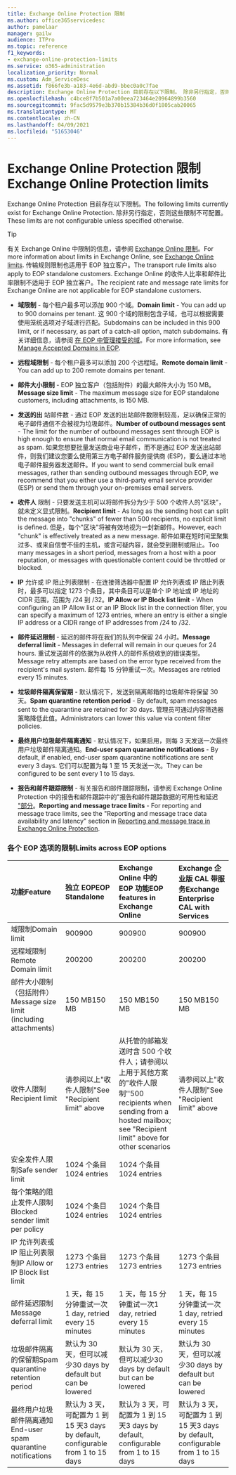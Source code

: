```yaml
---
title: Exchange Online Protection 限制
ms.author: office365servicedesc
author: pamelaar
manager: gailw
audience: ITPro
ms.topic: reference
f1_keywords:
- exchange-online-protection-limits
ms.service: o365-administration
localization_priority: Normal
ms.custom: Adm_ServiceDesc
ms.assetid: f866fe3b-a183-4e6d-abd9-bbec0a0c7fae
description: Exchange Online Protection 目前存在以下限制。 除非另行指定，否则这些限制不可配置。
ms.openlocfilehash: c4bce8f7b501a7a00eea723464e20964899b3560
ms.sourcegitcommit: 9fac5d9579e3b370b15384b36d0f1805cab20065
ms.translationtype: MT
ms.contentlocale: zh-CN
ms.lasthandoff: 04/09/2021
ms.locfileid: "51653046"
---
```

# <a name="exchange-online-protection-limits"></a><span data-ttu-id="10a5a-104">Exchange Online Protection 限制</span><span class="sxs-lookup"><span data-stu-id="10a5a-104">Exchange Online Protection limits</span></span>

<span data-ttu-id="10a5a-105">Exchange Online Protection 目前存在以下限制。</span><span class="sxs-lookup"><span data-stu-id="10a5a-105">The following limits currently exist for Exchange Online Protection.</span></span> <span data-ttu-id="10a5a-106">除非另行指定，否则这些限制不可配置。</span><span class="sxs-lookup"><span data-stu-id="10a5a-106">These limits are not configurable unless specified otherwise.</span></span> 
  
> [!TIP]
> <span data-ttu-id="10a5a-107">有关 Exchange Online 中限制的信息，请参阅 [Exchange Online 限制](../exchange-online-service-description/exchange-online-limits.md)。</span><span class="sxs-lookup"><span data-stu-id="10a5a-107">For more information about limits in Exchange Online, see [Exchange Online limits](../exchange-online-service-description/exchange-online-limits.md).</span></span> <span data-ttu-id="10a5a-108">传输规则限制也适用于 EOP 独立客户。</span><span class="sxs-lookup"><span data-stu-id="10a5a-108">The transport rule limits also apply to EOP standalone customers.</span></span> <span data-ttu-id="10a5a-109">Exchange Online 的收件人比率和邮件比率限制不适用于 EOP 独立客户。</span><span class="sxs-lookup"><span data-stu-id="10a5a-109">The recipient rate and message rate limits for Exchange Online are not applicable for EOP standalone customers.</span></span> 
  
- <span data-ttu-id="10a5a-110">**域限制** - 每个租户最多可以添加 900 个域。</span><span class="sxs-lookup"><span data-stu-id="10a5a-110">**Domain limit** - You can add up to 900 domains per tenant.</span></span> <span data-ttu-id="10a5a-111">这 900 个域的限制包含子域，也可以根据需要使用笼统选项对子域进行匹配。</span><span class="sxs-lookup"><span data-stu-id="10a5a-111">Subdomains can be included in this 900 limit, or if necessary, as part of a catch-all option, match subdomains.</span></span> <span data-ttu-id="10a5a-112">有关详细信息，请参阅 [在 EOP 中管理接受的域](/microsoft-365/security/office-365-security/exchange-online-protection-overview)。</span><span class="sxs-lookup"><span data-stu-id="10a5a-112">For more information, see [Manage Accepted Domains in EOP](/microsoft-365/security/office-365-security/exchange-online-protection-overview).</span></span>

- <span data-ttu-id="10a5a-113">**远程域限制** - 每个租户最多可以添加 200 个远程域。</span><span class="sxs-lookup"><span data-stu-id="10a5a-113">**Remote domain limit** - You can add up to 200 remote domains per tenant.</span></span>
    
- <span data-ttu-id="10a5a-114">**邮件大小限制** - EOP 独立客户（包括附件）的最大邮件大小为 150 MB。</span><span class="sxs-lookup"><span data-stu-id="10a5a-114">**Message size limit** - The maximum message size for EOP standalone customers, including attachments, is 150 MB.</span></span> 
    
- <span data-ttu-id="10a5a-115">**发送的出** 站邮件数 - 通过 EOP 发送的出站邮件数限制较高，足以确保正常的电子邮件通信不会被视为垃圾邮件。</span><span class="sxs-lookup"><span data-stu-id="10a5a-115">**Number of outbound messages sent** - The limit for the number of outbound messages sent through EOP is high enough to ensure that normal email communication is not treated as spam.</span></span> <span data-ttu-id="10a5a-116">如果您想要批量发送商业电子邮件，而不是通过 EOP 发送出站邮件，则我们建议您要么使用第三方电子邮件服务提供商 (ESP)，要么通过本地电子邮件服务器发送邮件。</span><span class="sxs-lookup"><span data-stu-id="10a5a-116">If you want to send commercial bulk email messages, rather than sending outbound messages through EOP, we recommend that you either use a third-party email service provider (ESP) or send them through your on-premises email servers.</span></span> 
    
- <span data-ttu-id="10a5a-117">**收件人** 限制 - 只要发送主机可以将邮件拆分为少于 500 个收件人的"区块"，就未定义显式限制。</span><span class="sxs-lookup"><span data-stu-id="10a5a-117">**Recipient limit** - As long as the sending host can split the message into "chunks" of fewer than 500 recipients, no explicit limit is defined.</span></span> <span data-ttu-id="10a5a-118">但是，每个"区块"将被有效地视为一封新邮件。</span><span class="sxs-lookup"><span data-stu-id="10a5a-118">However, each "chunk" is effectively treated as a new message.</span></span> <span data-ttu-id="10a5a-119">邮件如果在短时间里聚集过多、或来自信誉不佳的主机，或含可疑内容，就会受到限制或阻止。</span><span class="sxs-lookup"><span data-stu-id="10a5a-119">Too many messages in a short period, messages from a host with a poor reputation, or messages with questionable content could be throttled or blocked.</span></span> 
    
- <span data-ttu-id="10a5a-120">**IP** 允许或 IP 阻止列表限制 - 在连接筛选器中配置 IP 允许列表或 IP 阻止列表时，最多可以指定 1273 个条目，其中条目可以是单个 IP 地址或 IP 地址的 CIDR 范围，范围为 /24 到 /32。</span><span class="sxs-lookup"><span data-stu-id="10a5a-120">**IP Allow or IP Block list limit** - When configuring an IP Allow list or an IP Block list in the connection filter, you can specify a maximum of 1273 entries, where an entry is either a single IP address or a CIDR range of IP addresses from /24 to /32.</span></span> 
    
- <span data-ttu-id="10a5a-121">**邮件延迟限制** - 延迟的邮件将在我们的队列中保留 24 小时。</span><span class="sxs-lookup"><span data-stu-id="10a5a-121">**Message deferral limit** - Messages in deferral will remain in our queues for 24 hours.</span></span> <span data-ttu-id="10a5a-122">重试发送邮件的依据为从收件人的邮件系统收到的错误类型。</span><span class="sxs-lookup"><span data-stu-id="10a5a-122">Message retry attempts are based on the error type received from the recipient's mail system.</span></span> <span data-ttu-id="10a5a-123">邮件每 15 分钟重试一次。</span><span class="sxs-lookup"><span data-stu-id="10a5a-123">Messages are retried every 15 minutes.</span></span> 
    
- <span data-ttu-id="10a5a-124">**垃圾邮件隔离保留期** - 默认情况下，发送到隔离邮箱的垃圾邮件将保留 30 天。</span><span class="sxs-lookup"><span data-stu-id="10a5a-124">**Spam quarantine retention period** - By default, spam messages sent to the quarantine are retained for 30 days.</span></span> <span data-ttu-id="10a5a-125">管理员可通过内容筛选器策略降低此值。</span><span class="sxs-lookup"><span data-stu-id="10a5a-125">Administrators can lower this value via content filter policies.</span></span> 
    
- <span data-ttu-id="10a5a-126">**最终用户垃圾邮件隔离通知** - 默认情况下，如果启用，则每 3 天发送一次最终用户垃圾邮件隔离通知。</span><span class="sxs-lookup"><span data-stu-id="10a5a-126">**End-user spam quarantine notifications** - By default, if enabled, end-user spam quarantine notifications are sent every 3 days.</span></span> <span data-ttu-id="10a5a-127">它们可以配置为每 1 至 15 天发送一次。</span><span class="sxs-lookup"><span data-stu-id="10a5a-127">They can be configured to be sent every 1 to 15 days.</span></span> 
    
- <span data-ttu-id="10a5a-128">**报告和邮件跟踪限制** - 有关报告和邮件跟踪限制，请参阅 Exchange Online Protection 中的报告和邮件跟踪中的"报告和邮件跟踪数据的可用性和延迟 ["部分](/microsoft-365/security/office-365-security/reporting-and-message-trace-in-exchange-online-protection)。</span><span class="sxs-lookup"><span data-stu-id="10a5a-128">**Reporting and message trace limits** - For reporting and message trace limits, see the "Reporting and message trace data availability and latency" section in [Reporting and message trace in Exchange Online Protection](/microsoft-365/security/office-365-security/reporting-and-message-trace-in-exchange-online-protection).</span></span>
    
### <a name="limits-across-eop-options"></a><span data-ttu-id="10a5a-129">各个 EOP 选项的限制</span><span class="sxs-lookup"><span data-stu-id="10a5a-129">Limits across EOP options</span></span>

| <span data-ttu-id="10a5a-130">功能</span><span class="sxs-lookup"><span data-stu-id="10a5a-130">Feature</span></span> | <span data-ttu-id="10a5a-131">独立 EOP</span><span class="sxs-lookup"><span data-stu-id="10a5a-131">EOP Standalone</span></span> | <span data-ttu-id="10a5a-132">Exchange Online 中的 EOP 功能</span><span class="sxs-lookup"><span data-stu-id="10a5a-132">EOP features in Exchange Online</span></span> | <span data-ttu-id="10a5a-133">Exchange 企业版 CAL 带服务</span><span class="sxs-lookup"><span data-stu-id="10a5a-133">Exchange Enterprise CAL with Services</span></span> |
|:-----|:-----|:-----|:-----|
|<span data-ttu-id="10a5a-134">域限制</span><span class="sxs-lookup"><span data-stu-id="10a5a-134">Domain limit</span></span>  <br/> |<span data-ttu-id="10a5a-135">900</span><span class="sxs-lookup"><span data-stu-id="10a5a-135">900</span></span>  <br/> |<span data-ttu-id="10a5a-136">900</span><span class="sxs-lookup"><span data-stu-id="10a5a-136">900</span></span>  <br/> |<span data-ttu-id="10a5a-137">900</span><span class="sxs-lookup"><span data-stu-id="10a5a-137">900</span></span>  <br/> |
|<span data-ttu-id="10a5a-138">远程域限制</span><span class="sxs-lookup"><span data-stu-id="10a5a-138">Remote Domain limit</span></span>  <br/> |<span data-ttu-id="10a5a-139">200</span><span class="sxs-lookup"><span data-stu-id="10a5a-139">200</span></span>  <br/> |<span data-ttu-id="10a5a-140">200</span><span class="sxs-lookup"><span data-stu-id="10a5a-140">200</span></span>  <br/> |<span data-ttu-id="10a5a-141">200</span><span class="sxs-lookup"><span data-stu-id="10a5a-141">200</span></span>  <br/> |
|<span data-ttu-id="10a5a-142">邮件大小限制（包括附件）</span><span class="sxs-lookup"><span data-stu-id="10a5a-142">Message size limit (including attachments)</span></span>  <br/> |<span data-ttu-id="10a5a-143">150 MB</span><span class="sxs-lookup"><span data-stu-id="10a5a-143">150 MB</span></span>  <br/> |<span data-ttu-id="10a5a-144">150 MB</span><span class="sxs-lookup"><span data-stu-id="10a5a-144">150 MB</span></span>  <br/> |<span data-ttu-id="10a5a-145">150 MB</span><span class="sxs-lookup"><span data-stu-id="10a5a-145">150 MB</span></span>  <br/> |
|<span data-ttu-id="10a5a-146">收件人限制</span><span class="sxs-lookup"><span data-stu-id="10a5a-146">Recipient limit</span></span>  <br/> |<span data-ttu-id="10a5a-147">请参阅以上"收件人限制"</span><span class="sxs-lookup"><span data-stu-id="10a5a-147">See "Recipient limit" above</span></span>  <br/> |<span data-ttu-id="10a5a-148">从托管的邮箱发送时含 500 个收件人；请参阅以上用于其他方案的"收件人限制''</span><span class="sxs-lookup"><span data-stu-id="10a5a-148">500 recipients when sending from a hosted mailbox; see "Recipient limit" above for other scenarios</span></span>  <br/> |<span data-ttu-id="10a5a-149">请参阅以上"收件人限制"</span><span class="sxs-lookup"><span data-stu-id="10a5a-149">See "Recipient limit" above</span></span>  <br/> |
|<span data-ttu-id="10a5a-150">安全发件人限制</span><span class="sxs-lookup"><span data-stu-id="10a5a-150">Safe sender limit</span></span>  <br/> |<span data-ttu-id="10a5a-151">1024 个条目</span><span class="sxs-lookup"><span data-stu-id="10a5a-151">1024 entries</span></span>  <br/> |<span data-ttu-id="10a5a-152">1024 个条目</span><span class="sxs-lookup"><span data-stu-id="10a5a-152">1024 entries</span></span>  <br/> ||
|<span data-ttu-id="10a5a-153">每个策略的阻止发件人限制</span><span class="sxs-lookup"><span data-stu-id="10a5a-153">Blocked sender limit per policy</span></span>  <br/> |<span data-ttu-id="10a5a-154">1024 个条目</span><span class="sxs-lookup"><span data-stu-id="10a5a-154">1024 entries</span></span>  <br/> |<span data-ttu-id="10a5a-155">1024 个条目</span><span class="sxs-lookup"><span data-stu-id="10a5a-155">1024 entries</span></span>  <br/> ||
|<span data-ttu-id="10a5a-156">IP 允许列表或 IP 阻止列表限制</span><span class="sxs-lookup"><span data-stu-id="10a5a-156">IP Allow or IP Block list limit</span></span>  <br/> |<span data-ttu-id="10a5a-157">1273 个条目</span><span class="sxs-lookup"><span data-stu-id="10a5a-157">1273 entries</span></span>  <br/> |<span data-ttu-id="10a5a-158">1273 个条目</span><span class="sxs-lookup"><span data-stu-id="10a5a-158">1273 entries</span></span>  <br/> |<span data-ttu-id="10a5a-159">1273 个条目</span><span class="sxs-lookup"><span data-stu-id="10a5a-159">1273 entries</span></span>  <br/> |
|<span data-ttu-id="10a5a-160">邮件延迟限制</span><span class="sxs-lookup"><span data-stu-id="10a5a-160">Message deferral limit</span></span>  <br/> |<span data-ttu-id="10a5a-161">1 天，每 15 分钟重试一次</span><span class="sxs-lookup"><span data-stu-id="10a5a-161">1 day, retried every 15 minutes</span></span>  <br/> |<span data-ttu-id="10a5a-162">1 天，每 15 分钟重试一次</span><span class="sxs-lookup"><span data-stu-id="10a5a-162">1 day, retried every 15 minutes</span></span>  <br/> |<span data-ttu-id="10a5a-163">1 天，每 15 分钟重试一次</span><span class="sxs-lookup"><span data-stu-id="10a5a-163">1 day, retried every 15 minutes</span></span>  <br/> |
|<span data-ttu-id="10a5a-164">垃圾邮件隔离的保留期</span><span class="sxs-lookup"><span data-stu-id="10a5a-164">Spam quarantine retention period</span></span>  <br/> |<span data-ttu-id="10a5a-165">默认为 30 天，但可以减少</span><span class="sxs-lookup"><span data-stu-id="10a5a-165">30 days by default but can be lowered</span></span>  <br/> |<span data-ttu-id="10a5a-166">默认为 30 天，但可以减少</span><span class="sxs-lookup"><span data-stu-id="10a5a-166">30 days by default but can be lowered</span></span>  <br/> |<span data-ttu-id="10a5a-167">默认为 30 天，但可以减少</span><span class="sxs-lookup"><span data-stu-id="10a5a-167">30 days by default but can be lowered</span></span>  <br/> |
|<span data-ttu-id="10a5a-168">最终用户垃圾邮件隔离通知</span><span class="sxs-lookup"><span data-stu-id="10a5a-168">End-user spam quarantine notifications</span></span>  <br/> |<span data-ttu-id="10a5a-169">默认为 3 天，可配置为 1 到 15 天</span><span class="sxs-lookup"><span data-stu-id="10a5a-169">3 days by default, configurable from 1 to 15 days</span></span>  <br/> |<span data-ttu-id="10a5a-170">默认为 3 天，可配置为 1 到 15 天</span><span class="sxs-lookup"><span data-stu-id="10a5a-170">3 days by default, configurable from 1 to 15 days</span></span>  <br/> |<span data-ttu-id="10a5a-171">默认为 3 天，可配置为 1 到 15 天</span><span class="sxs-lookup"><span data-stu-id="10a5a-171">3 days by default, configurable from 1 to 15 days</span></span>  <br/> |
